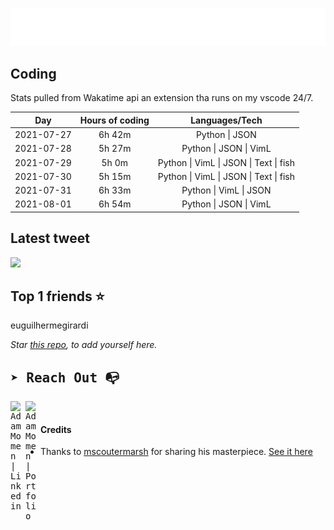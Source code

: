 
![test image size](/assets/welcome_message.gif)

## Coding
Stats pulled from Wakatime api an extension tha runs on my vscode 24/7.

|Day|Hours of coding|Languages/Tech|
|:-:|:-:|:-:|
|2021-07-27|6h 42m|Python &#124; JSON|
|2021-07-28|5h 27m|Python &#124; JSON &#124; VimL|
|2021-07-29|5h 0m|Python &#124; VimL &#124; JSON &#124; Text &#124; fish|
|2021-07-30|5h 15m|Python &#124; VimL &#124; JSON &#124; Text &#124; fish|
|2021-07-31|6h 33m|Python &#124; VimL &#124; JSON|
|2021-08-01|6h 54m|Python &#124; JSON &#124; VimL|

## Latest tweet
[<img src="<tweet-image-url>" width="400">](<tweet-url>)

## Top 1 friends ⭐️
euguilhermegirardi

*Star [this repo](https://github.com/AdamMomen/AdamMomen), to add yourself here.*


<samp>

## ➤ Reach Out :mailbox_with_no_mail:

>
  <a href="https://www.linkedin.com/in/adam-momen-99596275/">
     <img align="left" alt="Adam Momen | Linkedin" width="24px" src="./assets/Linkedin.svg" />
   </a>

   <a href="https://adammomen.com/">
     <img align="left" alt="Adam Momen | Portfolio" width="24px" src="./assets/web.svg" />
   </a>

</samp>

<br>

#### Credits
* Thanks to [mscoutermarsh](https://github.com/mscoutermarsh) for sharing his masterpiece. [See it here](https://github.com/mscoutermarsh/mscoutermarsh)
